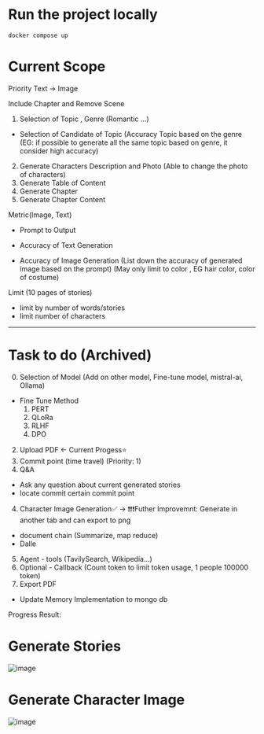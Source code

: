 # Run the project locally

```
docker compose up
```

# Current Scope
Priority
Text -> Image

Include Chapter and Remove Scene
1. Selection of Topic , Genre (Romantic ...) 
- Selection of Candidate of Topic
(Accuracy Topic based on the genre (EG: if possible to generate all the same topic based on genre, it consider high accuracy)
2. Generate Characters Description and Photo (Able to change the photo of characters)
3. Generate Table of Content
4. Generate Chapter
5. Generate Chapter Content

Metric(Image, Text)
- Prompt to Output
- Accuracy of Text Generation 

- Accuracy of Image Generation 
(List down the accuracy of generated image based on the prompt)
(May only limit to color , EG hair color, color of costume)

Limit (10 pages of stories)
- limit by number of words/stories
- limit number of characters

---

# Task to do (Archived)

0. Selection of Model (Add on other model, Fine-tune model, mistral-ai, Ollama)
  - Fine Tune Method
    1. PERT
    2. QLoRa
    3. RLHF
    4. DPO
2. Upload PDF <- Current Progess⭐
3. Commit point (time travel) (Priority: 1)
4. Q&A

- Ask any question about current generated stories
- locate commit certain commit point

4. Character Image Generation✅ -> ❗❗❗Futher Improvemnt: Generate in another tab and can export to png

- document chain (Summarize, map reduce)
- Dalle

5. Agent - tools (TavilySearch, Wikipedia...)
6. Optional - Callback (Count token to limit token usage, 1 people 100000 token)
7. Export PDF

- Update Memory Implementation to mongo db

Progress Result:

# Generate Stories
![image](https://github.com/user-attachments/assets/1d076280-1d05-4fa6-a380-f39a98939d14)


# Generate Character Image
![image](https://github.com/user-attachments/assets/b28f7066-4b43-4242-9f96-bc2aae4834cf)

